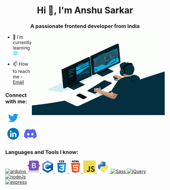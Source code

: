 <h1 align="center">Hi 👋, I'm Anshu Sarkar</h1>
<h3 align="center">A passionate frontend developer from India</h3>
<p><img src="https://github.com/AnshuSarkarANX/AnshuSarkarANX/blob/main/coding.gif" alt="gif" height="255" width="420" align="right"></p>

- 🌱 I’m currently learning ![React Js](React-icon.png)

- 📫 How to reach me - [Email](mailto:anshusarkaranx@gmail.com)

<h3 align="left">Connect with me:</h3>
<p align="left">
<a href="https://twitter.com/anshu7anx" target="blank"><img align="center" src="https://github.com/AnshuSarkarANX/AnshuSarkarANX/blob/main/Twitter_logo.gif" alt="gif" height="50" width="50" /></a>
<a href="https://linkedin.com/in/anshu-sarkar/" target="blank"><img align="center" src="https://github.com/AnshuSarkarANX/AnshuSarkarANX/blob/main/Linked_in.gif" alt="gif" height="50" width="50" /></a>
<a href="https://discord.com/users/670951225512165376/" target="blank"><img align="center" src="https://github.com/AnshuSarkarANX/AnshuSarkarANX/blob/main/372108630_DISCORD_LOGO_1080.gif" alt="gif" height="50" width="50" /></a>
</p>

<h3 align="left">Languages and Tools I know:</h3>
<p align="left"> <a href="https://www.arduino.cc/" target="_blank" rel="noreferrer"> <img src="https://cdn.worldvectorlogo.com/logos/arduino-1.svg" alt="arduino" width="40" height="40"/> </a> <a href="https://getbootstrap.com" target="_blank" rel="noreferrer"> <img src="https://raw.githubusercontent.com/devicons/devicon/master/icons/bootstrap/bootstrap-plain-wordmark.svg" alt="bootstrap" width="40" height="40"/> </a> <a href="https://www.cprogramming.com/" target="_blank" rel="noreferrer"> <img src="https://raw.githubusercontent.com/devicons/devicon/master/icons/c/c-original.svg" alt="c" width="40" height="40"/> </a> <a href="https://www.w3schools.com/css/" target="_blank" rel="noreferrer"> <img src="https://raw.githubusercontent.com/devicons/devicon/master/icons/css3/css3-original-wordmark.svg" alt="css3" width="40" height="40"/> </a> <a href="https://www.w3.org/html/" target="_blank" rel="noreferrer"> <img src="https://raw.githubusercontent.com/devicons/devicon/master/icons/html5/html5-original-wordmark.svg" alt="html5" width="40" height="40"/> </a> <a href="https://developer.mozilla.org/en-US/docs/Web/JavaScript" target="_blank" rel="noreferrer"> <img src="https://raw.githubusercontent.com/devicons/devicon/master/icons/javascript/javascript-original.svg" alt="javascript" width="40" height="40"/> </a> <a href="https://www.python.org" target="_blank" rel="noreferrer"> <img src="https://raw.githubusercontent.com/devicons/devicon/master/icons/python/python-original.svg" alt="python" width="40" height="40"/> </a> <a href="https://sass-lang.com/" target="_blank" rel="noreferrer"> <img src="https://sass-lang.com/assets/img/logos/logo-b6e1ef6e.svg" alt="Sass" width="40" height="40"/> </a><a href="https://jquery.com/" target="_blank" rel="noreferrer"><img src="https://avatars.githubusercontent.com/u/70142?s=200&v=4" alt="jQuery" width="40" height="40"/></a> </a><a href="https://nodejs.org/en/" target="_blank" rel="noreferrer"><img src="https://nodejs.org/static/images/logo.svg" alt="nodeJs" width="40" height="40"/></a><br><a href="https://expressjs.com/" target="_blank" rel="noreferrer"><img src="https://expressjs.com/images/express-facebook-share.png" alt="express" width="40" height="40"/></a></p>

